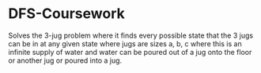 # DFS-Coursework

Solves the 3-jug problem where it finds every possible state that the 3 jugs can be in at any given state where jugs are sizes a, b, c
where this is an infinite supply of water and water can be poured out of a jug onto the floor or another jug or poured into a jug.
